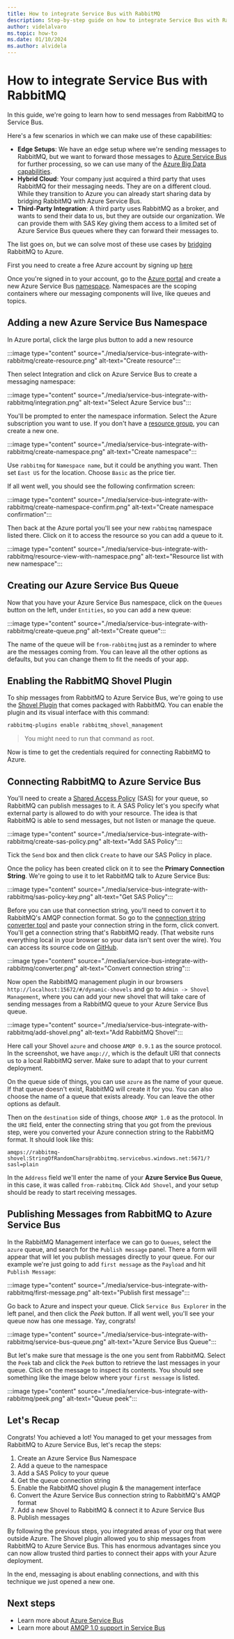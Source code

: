 ```yaml
---
title: How to integrate Service Bus with RabbitMQ
description: Step-by-step guide on how to integrate Service Bus with RabbitMQ
author: videlalvaro
ms.topic: how-to
ms.date: 01/10/2024
ms.author: alvidela
---
```


# How to integrate Service Bus with RabbitMQ

In this guide, we're going to learn how to send messages from RabbitMQ to Service Bus.

Here's a few scenarios in which we can make use of these capabilities:

- **Edge Setups**: We have an edge setup where we're sending messages to RabbitMQ, but we want to forward those messages to [Azure Service Bus](./service-bus-messaging-overview.md) for further processing, so we can use many of the [Azure Big Data capabilities](/azure/architecture/guide/architecture-styles/big-data).
- **Hybrid Cloud**: Your company just acquired a third party that uses RabbitMQ for their messaging needs. They are on a different cloud. While they transition to Azure you can already start sharing data by bridging RabbitMQ with Azure Service Bus.
- **Third-Party Integration**: A third party uses RabbitMQ as a broker, and wants to send their data to us, but they are outside our organization. We can provide them with SAS Key giving them access to a limited set of Azure Service Bus queues where they can forward their messages to.

The list goes on, but we can solve most of these use cases by [bridging](/azure/architecture/patterns/messaging-bridge) RabbitMQ to Azure.

First you need to create a free Azure account by signing up [here](https://azure.microsoft.com/free/)

Once you're signed in to your account, go to the [Azure portal](https://portal.azure.com/) and create a new Azure Service Bus [namespace](./service-bus-create-namespace-portal.md). Namespaces are the scoping containers where our messaging components will live, like queues and topics.

## Adding a new Azure Service Bus Namespace

In Azure portal, click the large plus button to add a new resource

:::image type="content" source="./media/service-bus-integrate-with-rabbitmq/create-resource.png" alt-text="Create resource":::

Then select Integration and click on Azure Service Bus to create a messaging namespace:

:::image type="content" source="./media/service-bus-integrate-with-rabbitmq/integration.png" alt-text="Select Azure Service bus":::

You'll be prompted to enter the namespace information. Select the Azure subscription you want to use. If you don't have a [resource group](../azure-resource-manager/management/manage-resource-groups-portal.md), you can create a new one.

:::image type="content" source="./media/service-bus-integrate-with-rabbitmq/create-namespace.png" alt-text="Create namespace":::

Use `rabbitmq` for `Namespace name`, but it could be anything you want. Then set `East US` for the location. Choose `Basic` as the price tier.

If all went well, you should see the following confirmation screen:

:::image type="content" source="./media/service-bus-integrate-with-rabbitmq/create-namespace-confirm.png" alt-text="Create namespace confirmation":::

Then back at the Azure portal you'll see your new `rabbitmq` namespace listed there. Click on it to access the resource so you can add a queue to it.

:::image type="content" source="./media/service-bus-integrate-with-rabbitmq/resource-view-with-namespace.png" alt-text="Resource list with new namespace":::

## Creating our Azure Service Bus Queue

Now that you have your Azure Service Bus namespace, click on the `Queues` button on the left, under `Entities`, so you can add a new queue:

:::image type="content" source="./media/service-bus-integrate-with-rabbitmq/create-queue.png" alt-text="Create queue":::

The name of the queue will be `from-rabbitmq` just as a reminder to where are the messages coming from. You can leave all the other options as defaults, but you can change them to fit the needs of your app.

## Enabling the RabbitMQ Shovel Plugin

To ship messages from RabbitMQ to Azure Service Bus, we're going to use the [Shovel Plugin](https://www.rabbitmq.com/shovel.html) that comes packaged with RabbitMQ. You can enable the plugin and its visual interface with this command:

```bash
rabbitmq-plugins enable rabbitmq_shovel_management
```

>You might need to run that command as root.

Now is time to get the credentials required for connecting RabbitMQ to Azure.

## Connecting RabbitMQ to Azure Service Bus

You'll need to create a [Shared Access Policy](../storage/common/storage-sas-overview.md) (SAS) for your queue, so RabbitMQ can publish messages to it. A SAS Policy let's you specify what external party is allowed to do with your resource. The idea is that RabbitMQ is able to send messages, but not listen or manage the queue.

:::image type="content" source="./media/service-bus-integrate-with-rabbitmq/create-sas-policy.png" alt-text="Add SAS Policy":::

Tick the `Send` box and then click `Create` to have our SAS Policy in place.

Once the policy has been created click on it to see the **Primary Connection String**. We're going to use it to let RabbitMQ talk to Azure Service Bus:

:::image type="content" source="./media/service-bus-integrate-with-rabbitmq/sas-policy-key.png" alt-text="Get SAS Policy":::

Before you can use that connection string, you'll need to convert it to RabbitMQ's AMQP connection format. So go to the [connection string converter tool](https://amqpconnconverter.github.io/) and paste your connection string in the form, click convert. You'll get a connection string that's RabbitMQ ready. (That website runs everything local in your browser so your data isn't sent over the wire). You can access its source code on [GitHub](https://github.com/amqpconnconverter/amqpconnconverter.github.io).

:::image type="content" source="./media/service-bus-integrate-with-rabbitmq/converter.png" alt-text="Convert connection string":::

Now open the RabbitMQ management plugin in our browsers `http://localhost:15672/#/dynamic-shovels` and go to `Admin -> Shovel Management`, where you can add your new shovel that will take care of sending messages from a RabbitMQ queue to your Azure Service Bus queue.

:::image type="content" source="./media/service-bus-integrate-with-rabbitmq/add-shovel.png" alt-text="Add RabbitMQ Shovel":::

Here call your Shovel `azure` and choose `AMQP 0.9.1` as the source protocol. In the screenshot, we have `amqp://`, which is the default URI that connects us to a local RabbitMQ server. Make sure to adapt that to your current deployment.

On the queue side of things, you can use `azure` as the name of your queue. If that queue doesn't exist, RabbitMQ will create it for you. You can also choose the name of a queue that exists already. You can leave the other options as default.

Then on the `destination` side of things, choose `AMQP 1.0` as the protocol. In the `URI` field, enter the connecting string that you got from the previous step, were you converted your Azure connection string to the RabbitMQ format. It should look like this:

```
amqps://rabbitmq-shovel:StringOfRandomChars@rabbitmq.servicebus.windows.net:5671/?sasl=plain
```

In the `Address` field we'll enter the name of your **Azure Service Bus Queue**, in this case, it was called `from-rabbitmq`. Click `Add Shovel`, and your setup should be ready to start receiving messages.

## Publishing Messages from RabbitMQ to Azure Service Bus

In the RabbitMQ Management interface we can go to `Queues`, select the `azure` queue, and search for the `Publish message` panel. There a form will appear that will let you publish messages directly to your queue. For our example we're just going to add `first message` as the `Payload` and hit `Publish Message`:

:::image type="content" source="./media/service-bus-integrate-with-rabbitmq/first-message.png" alt-text="Publish first message":::

Go back to Azure and inspect your queue. Click `Service Bus Explorer` in the left panel, and then click the _Peek_ button. If all went well, you'll see your queue now has one message. Yay, congrats!

:::image type="content" source="./media/service-bus-integrate-with-rabbitmq/service-bus-queue.png" alt-text="Azure Service Bus Queue":::

But let's make sure that message is the one you sent from RabbitMQ. Select the `Peek` tab and click the `Peek` button to retrieve the last messages in your queue. Click on the message to inspect its contents. You should see something like the image below where your `first message` is listed.

:::image type="content" source="./media/service-bus-integrate-with-rabbitmq/peek.png" alt-text="Queue peek":::

## Let's Recap

Congrats! You achieved a lot! You managed to get your messages from RabbitMQ to Azure Service Bus, let's recap the steps:

1. Create an Azure Service Bus Namespace
2. Add a queue to the namespace
3. Add a SAS Policy to your queue
4. Get the queue connection string
5. Enable the RabbitMQ shovel plugin & the management interface
6. Convert the Azure Service Bus connection string to RabbitMQ's AMQP format
7. Add a new Shovel to RabbitMQ & connect it to Azure Service Bus
8. Publish messages

By following the previous steps, you integrated areas of your org that were outside Azure. The Shovel plugin allowed you to ship messages from RabbitMQ to Azure Service Bus. This has enormous advantages since you can now allow trusted third parties to connect their apps with your Azure deployment.

In the end, messaging is about enabling connections, and with this technique we just opened a new one.

## Next steps

- Learn more about [Azure Service Bus](./service-bus-messaging-overview.md)
- Learn more about [AMQP 1.0 support in Service Bus](./service-bus-amqp-overview.md)
